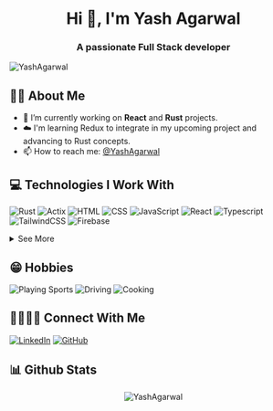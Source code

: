 <h1 align="center">Hi 👋, I'm Yash Agarwal</h1>
<h3 align="center">A passionate Full Stack developer</h3>

<p align="left"> <img src="https://komarev.com/ghpvc/?username=YashCoderX&label=Profile%20views&color=0e75b6&style=for-the-badge" alt="YashAgarwal" /> </p>

## 👦🏻 About Me

- 🌱 I’m currently working on **React** and **Rust** projects.
- ☁️ I'm learning Redux to integrate in my upcoming project and advancing to Rust concepts.
- 📫  How to reach me: [@YashAgarwal](https://www.linkedin.com/in/yashagarwal1611/)

## 💻 Technologies I Work With

![Rust](https://img.shields.io/badge/Rust-3776AB?style=for-the-badge&logo=rust&logoColor=white)
![Actix](https://img.shields.io/badge/Actix-CC6699?style=for-the-badge&logo=actix&logoColor=white)
![HTML](https://img.shields.io/badge/HTML5-E34F26?style=for-the-badge&logo=html5&logoColor=white)
![CSS](https://img.shields.io/badge/CSS3-1572B6?style=for-the-badge&logo=css3&logoColor=white)
![JavaScript](https://img.shields.io/badge/JavaScript-323330?style=for-the-badge&logo=javascript&logoColor=F7DF1E)
![React](https://img.shields.io/badge/React-20232A?style=for-the-badge&logo=react&logoColor=61DAFB)
![Typescript](https://img.shields.io/badge/TypeScript-007ACC?style=for-the-badge&logo=typescript&logoColor=white)
![TailwindCSS](https://img.shields.io/badge/Tailwind_CSS-38B2AC?style=for-the-badge&logo=tailwind-css&logoColor=white)
![Firebase](https://img.shields.io/badge/firebase-ffca28?style=for-the-badge&logo=firebase&logoColor=black)

<details>
  <summary>See More</summary>

![JSON](https://img.shields.io/badge/json-5E5C5C?style=for-the-badge&logo=json&logoColor=white)
![NodeJS](https://img.shields.io/badge/Node.js-339933?style=for-the-badge&logo=nodedotjs&logoColor=white)
![NPM](https://img.shields.io/badge/npm-CB3837?style=for-the-badge&logo=npm&logoColor=white)
![Yarn](https://img.shields.io/badge/Yarn-2C8EBB?style=for-the-badge&logo=yarn&logoColor=white)
![ExpressJS](https://img.shields.io/badge/Express.js-000000?style=for-the-badge&logo=express&logoColor=white)
![SASS](https://img.shields.io/badge/Sass-CC6699?style=for-the-badge&logo=sass&logoColor=white)
![Styled Components](https://img.shields.io/badge/styled--components-DB7093?style=for-the-badge&logo=styled-components&logoColor=white)
![GraphQL](https://img.shields.io/badge/GraphQl-E10098?style=for-the-badge&logo=graphql&logoColor=white)
![AWS](https://img.shields.io/badge/AWS-2CA5E0?style=for-the-badge&logo=aws&logoColor=white)
![Git](https://img.shields.io/badge/Git-F05032?style=for-the-badge&logo=git&logoColor=white)
![ESLint](https://img.shields.io/badge/eslint-3A33D1?style=for-the-badge&logo=eslint&logoColor=white)
![Prettier](https://img.shields.io/badge/prettier-1A2C34?style=for-the-badge&logo=prettier&logoColor=F7BA3E)
  
</details>

## 😁 Hobbies

![Playing Sports](https://img.shields.io/badge/%E2%9A%BDPlaying_Sports-0052CC?style=for-the-badge)
![Driving](https://img.shields.io/badge/%F0%9F%9A%97Driving-38B2AC?style=for-the-badge)
![Cooking](https://img.shields.io/badge/%F0%9F%8D%B4Cooking-F24E1E?style=for-the-badge)

## 🫱🏼‍🫲🏼 Connect With Me

[![LinkedIn](https://img.shields.io/badge/LinkedIn-1DA1F2?style=for-the-badge&logo=linkedin&logoColor=white)](https://www.linkedin.com/in/yashagarwal1611)
[![GitHub](https://img.shields.io/badge/GitHub-100000?style=for-the-badge&logo=github&logoColor=white)](https://github.com/YashCoderX)

## 📊 Github Stats

<p align="center"> <img src="https://github-readme-stats.vercel.app/api?username=YashCoderX&show_icons=true&theme=gotham" alt="YashAgarwal" />
